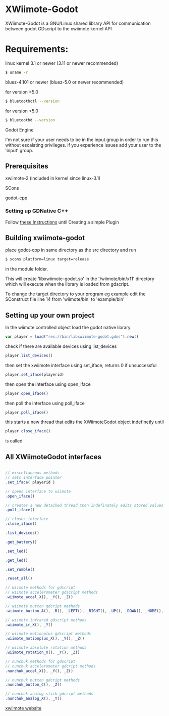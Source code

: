# XWiimote-Godot

XWiimote-Godot is a GNU/Linux shared library API for communication between godot GDscript to the xwiimote kernel API


# Requirements:
linux kernel 3.1 or newer (3.11 or newer recommended)
```bash
$ uname -r
```
bluez-4.101 or newer (bluez-5.0 or newer recommended)

for version >5.0
```bash
$ bluetoothctl --version
```

for version <5.0
```bash
$ bluetoothd --version
```


Godot Engine

I'm not sure if your user needs to be in the input group in order to run this without escalating privileges.
if you experience issues add your user to the 'input' group.


## Prerequisites
xwiimote-2 (included in kernel since linux-3.1)

SCons

[godot-cpp](https://github.com/godotengine/godot-cpp)

### Setting up GDNative C++

Follow [these Instructions](https://docs.godotengine.org/en/stable/tutorials/plugins/gdnative/gdnative-cpp-example.html)
until Creating a simple Plugin

## Building xwiimote-godot
place godot-cpp in same directory as the src directory and run
```bash
$ scons platform=linux target=release
```

 in the module folder.
 
This will create 'libxwiimote-godot.so' in the '/wiimote/bin/x11' directory which will execute when the library is loaded from gdscript.

To change the target directory to your program eg example edit the SConstruct file line 14 from 'wiimote/bin' to 'example/bin'

## Setting up your own project
In the wiimote controlled object load the godot native library

```js
var player = load("res://bin/libxwiimote-godot.gdns").new()
```
check if there are available devices using list_devices
```js
player.list_devices()
```

then set the xwiimote interface using set_iface, returns 0 if unsuccessful
```js
player.set_iface(playerid)
```
then open the interface using open_iface

```js
player.open_iface()
```

then poll the interface using poll_iface
```js
player.poll_iface()
```

this starts a new thread that edits the XWiimoteGodot object indefinetly until
```js
player.close_iface()
```
is called





## All XWiimoteGodot interfaces
```js

// miscellaneous methods
// sets interface pointer
.set_iface( playerid )

// opens interface to wiimote
.open_iface()

// creates a new detached thread then indefinately edits stored values
.poll_iface()

// closes interface
.close_iface()

.list_devices()

.get_battery()

.set_led()

.get_led()

.set_rumble()

.reset_all()

// wiimote methods for gdscript
// wiimote accelerometer gdscript methods
.wiimote_accel_X(), _Y(), _Z()

// wiimote button gdcript methods
.wiimote_button_A(), _B(), _LEFT(), _RIGHT(), _UP(), _DOWN(), _HOME(), _PLUS(), _MINUS(), _ONE(), _TWO() 

// wiimote infrared gdscript methods
.wiimote_ir_X(), _Y()

// wiimote motionplus gdscript methods
.wiimote_motionplus_X(), _Y(), _Z()

// wiimote absolute rotation methods
.wiimote_rotation_X(), _Y(), _Z()

// nunchuk methods for gdscript
// nunchuk accelerometer gdcript methods
.nunchuk_accel_X(), _Y(), _Z()

// nunchuk button gdcript methods
.nunchuk_button_C(), _Z()

// nunchuk analog stick gdcript methods
.nunchuk_analog_X(), _Y()

```

[xwiimote website](https://dvdhrm.github.io/xwiimote)
